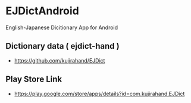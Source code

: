 # EJDictAndroid

English-Japanese Dicitionary App for Android

## Dictionary data ( ejdict-hand )

- https://github.com/kujirahand/EJDict

## Play Store Link

- https://play.google.com/store/apps/details?id=com.kujirahand.EJDict


